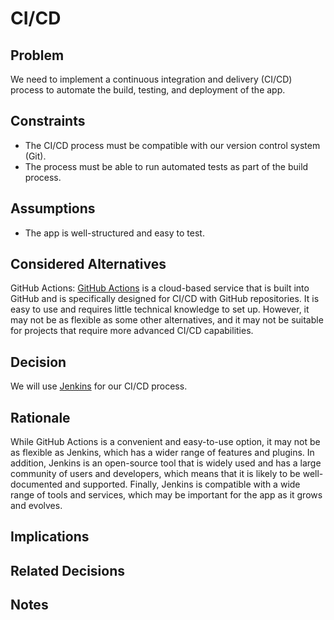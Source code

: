 # CI/CD

## Problem

We need to implement a continuous integration and delivery (CI/CD) process to automate the build, testing, and deployment of the app.

## Constraints

- The CI/CD process must be compatible with our version control system (Git).
- The process must be able to run automated tests as part of the build process.

## Assumptions

- The app is well-structured and easy to test.

## Considered Alternatives

GitHub Actions: [GitHub Actions](https://github.com/features/actions) is a cloud-based service that is built into GitHub and is specifically designed for CI/CD with GitHub repositories. 
It is easy to use and requires little technical knowledge to set up. 
However, it may not be as flexible as some other alternatives, and it may not be suitable for projects that require more advanced CI/CD capabilities.

## Decision

We will use [Jenkins](https://www.jenkins.io/) for our CI/CD process.

## Rationale

While GitHub Actions is a convenient and easy-to-use option, it may not be as flexible as Jenkins, which has a wider range of features and plugins. 
In addition, Jenkins is an open-source tool that is widely used and has a large community of users and developers, which means that it is likely to be well-documented and supported. 
Finally, Jenkins is compatible with a wide range of tools and services, which may be important for the app as it grows and evolves.

## Implications

## Related Decisions

## Notes
